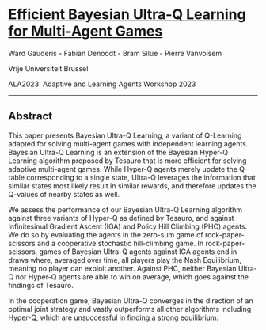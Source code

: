 # [Efficient Bayesian Ultra-Q Learning for Multi-Agent Games](Bayesian_Ultra_Q.pdf)

Ward Gauderis - Fabian Denoodt - Bram Silue - Pierre Vanvolsem

Vrije Universiteit Brussel

ALA2023: Adaptive and Learning Agents Workshop 2023

---

## Abstract

This paper presents Bayesian Ultra-Q Learning, a variant of Q-Learning adapted for solving multi-agent games with independent learning agents. Bayesian Ultra-Q Learning is an extension of the Bayesian Hyper-Q Learning algorithm proposed by Tesauro that is more efficient for solving adaptive multi-agent games. While Hyper-Q agents merely update the Q-table corresponding to a single state, Ultra-Q leverages the information that similar states most likely result in similar rewards, and therefore updates the Q-values of nearby states as well. 

We assess the performance of our Bayesian Ultra-Q Learning algorithm against three variants of Hyper-Q as defined by Tesauro, and against Infinitesimal Gradient Ascent (IGA) and Policy Hill Climbing (PHC) agents. We do so by evaluating the agents in the zero-sum game of rock-paper-scissors and a cooperative stochastic hill-climbing game. In rock-paper-scissors, games of Bayesian Ultra-Q agents against IGA agents end in draws where, averaged over time, all players play the Nash Equilibrium, meaning no player can exploit another. Against PHC, neither Bayesian Ultra-Q nor Hyper-Q agents are able to win on average, which goes against the findings of Tesauro.

In the cooperation game, Bayesian Ultra-Q converges in the direction of an optimal joint strategy and vastly outperforms all other algorithms including Hyper-Q, which are unsuccessful in finding a strong equilibrium. 